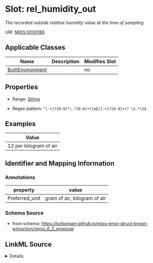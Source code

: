 # Slot: rel_humidity_out


_The recorded outside relative humidity value at the time of sampling_



URI: [MIXS:0000188](https://w3id.org/mixs/0000188)



<!-- no inheritance hierarchy -->




## Applicable Classes

| Name | Description | Modifies Slot |
| --- | --- | --- |
[BuiltEnvironment](BuiltEnvironment.md) |  |  no  |







## Properties

* Range: [String](String.md)

* Regex pattern: `^[-+]?[0-9]*\.?[0-9]+([eE][-+]?[0-9]+)? \S.*\S$`






## Examples

| Value |
| --- |
| 12 per kilogram of air |

## Identifier and Mapping Information





### Annotations

| property | value |
| --- | --- |
| Preferred_unit | gram of air, kilogram of air |



### Schema Source


* from schema: https://turbomam.github.io/mixs-envo-struct-knowl-extraction//mixs_6_2_proposal




## LinkML Source

<details>
```yaml
name: rel_humidity_out
annotations:
  Preferred_unit:
    tag: Preferred_unit
    value: gram of air, kilogram of air
description: The recorded outside relative humidity value at the time of sampling
title: outside relative humidity
notes:
- humidity
- relative
examples:
- value: 12 per kilogram of air
from_schema: https://turbomam.github.io/mixs-envo-struct-knowl-extraction//mixs_6_2_proposal
rank: 1000
slot_uri: MIXS:0000188
multivalued: false
alias: rel_humidity_out
domain_of:
- BuiltEnvironment
range: string
required: false
recommended: false
pattern: ^[-+]?[0-9]*\.?[0-9]+([eE][-+]?[0-9]+)? \S.*\S$

```
</details>
